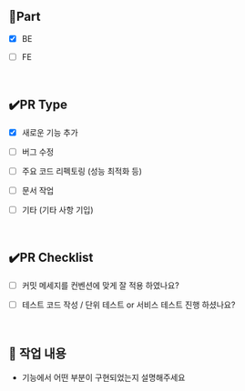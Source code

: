 <!-- 제목 : [FEAT] [BE] 구현한 기능 -->
<!-- #[이슈 번호] -->

## 📝Part
- [x] BE
- [ ] FE

  <br/>

## ✔️PR Type
- [x] 새로운 기능 추가
- [ ] 버그 수정
- [ ] 주요 코드 리펙토링 (성능 최적화 등)
- [ ] 문서 작업
- [ ] 기타 (기타 사항 기입)

  <br/>

## ✔️PR Checklist
- [ ] 커밋 메세지를 컨벤션에 맞게 잘 적용 하였나요?
- [ ] 테스트 코드 작성 / 단위 테스트 or 서비스 테스트 진행 하셨나요?

  <br/>

## 🔎 작업 내용
- 기능에서 어떤 부분이 구현되었는지 설명해주세요